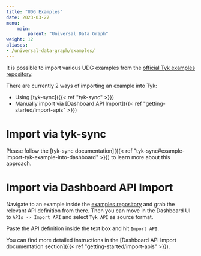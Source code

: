 ```yaml
---
title: "UDG Examples"
date: 2023-03-27
menu:
    main:
        parent: "Universal Data Graph"
weight: 12
aliases:
- /universal-data-graph/examples/
---
```


It is possible to import various UDG examples from the [official Tyk examples repository](https://github.com/TykTechnologies/tyk-examples).

There are currently 2 ways of importing an example into Tyk:
 - Using [tyk-sync]({{< ref "tyk-sync" >}})
 - Manually import via [Dashboard API Import]({{< ref "getting-started/import-apis" >}})

# Import via tyk-sync
Please follow the [tyk-sync documentation]({{< ref "tyk-sync#example-import-tyk-example-into-dashboard" >}}) to learn more about this approach.

# Import via Dashboard API Import
Navigate to an example inside the [examples repository](https://github.com/TykTechnologies/tyk-examples) and grab the relevant API definition from there.
Then you can move in the Dashboard UI to `APIs -> Import API` and select `Tyk API` as source format.

Paste the API definition inside the text box and hit `Import API`.

You can find more detailed instructions in the [Dashboard API Import documentation section]({{< ref "getting-started/import-apis" >}}).